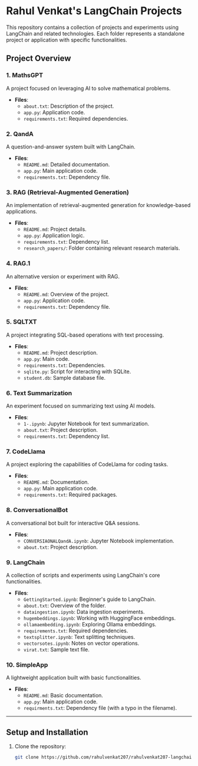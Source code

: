 # Rahul Venkat's LangChain Projects

This repository contains a collection of projects and experiments using LangChain and related technologies. Each folder represents a standalone project or application with specific functionalities.

## Project Overview

### 1. MathsGPT
A project focused on leveraging AI to solve mathematical problems.

- **Files**:
  - `about.txt`: Description of the project.
  - `app.py`: Application code.
  - `requirements.txt`: Required dependencies.

### 2. QandA
A question-and-answer system built with LangChain.

- **Files**:
  - `README.md`: Detailed documentation.
  - `app.py`: Main application code.
  - `requirements.txt`: Dependency file.

### 3. RAG (Retrieval-Augmented Generation)
An implementation of retrieval-augmented generation for knowledge-based applications.

- **Files**:
  - `README.md`: Project details.
  - `app.py`: Application logic.
  - `requirements.txt`: Dependency list.
  - `research_papers/`: Folder containing relevant research materials.

### 4. RAG.1
An alternative version or experiment with RAG.

- **Files**:
  - `README.md`: Overview of the project.
  - `app.py`: Application code.
  - `requirements.txt`: Dependency file.

### 5. SQLTXT
A project integrating SQL-based operations with text processing.

- **Files**:
  - `README.md`: Project description.
  - `app.py`: Main code.
  - `requirements.txt`: Dependencies.
  - `sqlite.py`: Script for interacting with SQLite.
  - `student.db`: Sample database file.

### 6. Text Summarization
An experiment focused on summarizing text using AI models.

- **Files**:
  - `1-.ipynb`: Jupyter Notebook for text summarization.
  - `about.txt`: Project description.
  - `requirements.txt`: Dependency list.

### 7. CodeLlama
A project exploring the capabilities of CodeLlama for coding tasks.

- **Files**:
  - `README.md`: Documentation.
  - `app.py`: Main application code.
  - `requirements.txt`: Required packages.

### 8. ConversationalBot
A conversational bot built for interactive Q&A sessions.

- **Files**:
  - `CONVERSIAONALQandA.ipynb`: Jupyter Notebook implementation.
  - `about.txt`: Project description.

### 9. LangChain
A collection of scripts and experiments using LangChain's core functionalities.

- **Files**:
  - `GettingStarted.ipynb`: Beginner's guide to LangChain.
  - `about.txt`: Overview of the folder.
  - `dataingestion.ipynb`: Data ingestion experiments.
  - `hugembeddings.ipynb`: Working with HuggingFace embeddings.
  - `ollamaembedding.ipynb`: Exploring Ollama embeddings.
  - `requirements.txt`: Required dependencies.
  - `textsplitter.ipynb`: Text splitting techniques.
  - `vectorsotes.ipynb`: Notes on vector operations.
  - `virat.txt`: Sample text file.

### 10. SimpleApp
A lightweight application built with basic functionalities.

- **Files**:
  - `README.md`: Basic documentation.
  - `app.py`: Main application code.
  - `requirments.txt`: Dependency file (with a typo in the filename).

---

## Setup and Installation

1. Clone the repository:
   ```bash
   git clone https://github.com/rahulvenkat207/rahulvenkat207-langchain_projects.git
